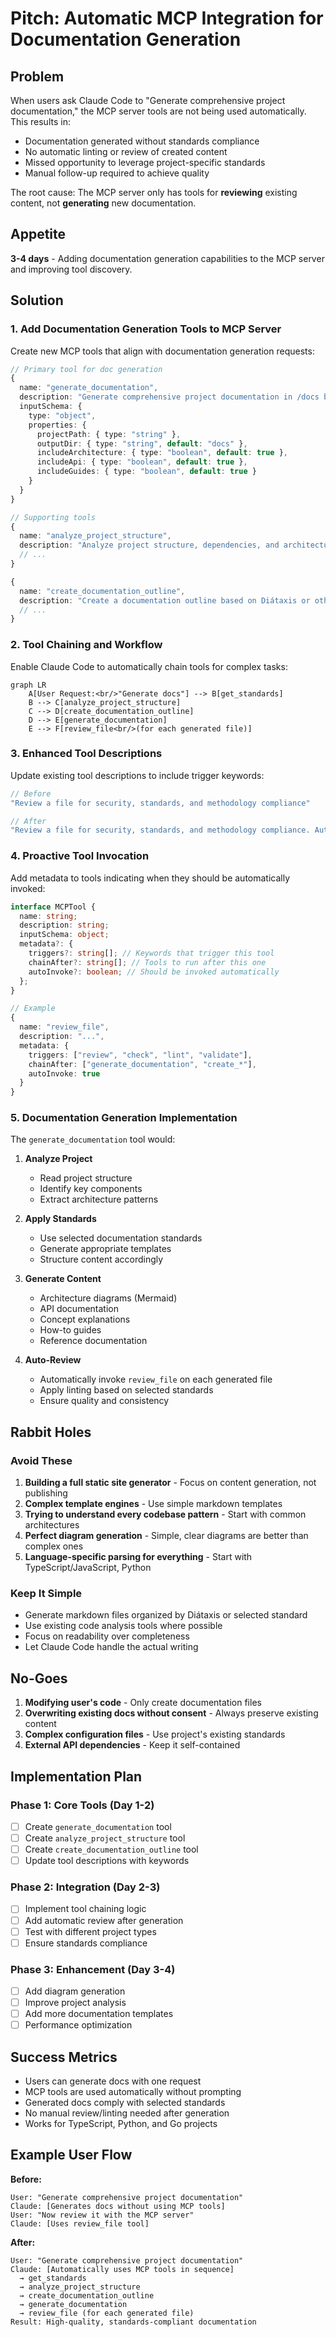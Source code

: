 # Pitch: Automatic MCP Integration for Documentation Generation

## Problem

When users ask Claude Code to "Generate comprehensive project documentation," the MCP server tools are not being used automatically. This results in:

- Documentation generated without standards compliance
- No automatic linting or review of created content
- Missed opportunity to leverage project-specific standards
- Manual follow-up required to achieve quality

The root cause: The MCP server only has tools for **reviewing** existing content, not **generating** new documentation.

## Appetite

**3-4 days** - Adding documentation generation capabilities to the MCP server and improving tool discovery.

## Solution

### 1. Add Documentation Generation Tools to MCP Server

Create new MCP tools that align with documentation generation requests:

```typescript
// Primary tool for doc generation
{
  name: "generate_documentation",
  description: "Generate comprehensive project documentation in /docs based on the selected documentation standards. Creates architecture diagrams, specifications, API docs, and concept explanations.",
  inputSchema: {
    type: "object",
    properties: {
      projectPath: { type: "string" },
      outputDir: { type: "string", default: "docs" },
      includeArchitecture: { type: "boolean", default: true },
      includeApi: { type: "boolean", default: true },
      includeGuides: { type: "boolean", default: true }
    }
  }
}

// Supporting tools
{
  name: "analyze_project_structure",
  description: "Analyze project structure, dependencies, and architecture to generate comprehensive documentation. Use before generating docs.",
  // ...
}

{
  name: "create_documentation_outline", 
  description: "Create a documentation outline based on Diátaxis or other selected standards. Use to plan comprehensive docs.",
  // ...
}
```

### 2. Tool Chaining and Workflow

Enable Claude Code to automatically chain tools for complex tasks:

```mermaid
graph LR
    A[User Request:<br/>"Generate docs"] --> B[get_standards]
    B --> C[analyze_project_structure]
    C --> D[create_documentation_outline]
    D --> E[generate_documentation]
    E --> F[review_file<br/>(for each generated file)]
```

### 3. Enhanced Tool Descriptions

Update existing tool descriptions to include trigger keywords:

```typescript
// Before
"Review a file for security, standards, and methodology compliance"

// After  
"Review a file for security, standards, and methodology compliance. Automatically reviews generated documentation, code files, and any content created by Claude Code to ensure quality."
```

### 4. Proactive Tool Invocation

Add metadata to tools indicating when they should be automatically invoked:

```typescript
interface MCPTool {
  name: string;
  description: string;
  inputSchema: object;
  metadata?: {
    triggers?: string[]; // Keywords that trigger this tool
    chainAfter?: string[]; // Tools to run after this one
    autoInvoke?: boolean; // Should be invoked automatically
  };
}

// Example
{
  name: "review_file",
  description: "...",
  metadata: {
    triggers: ["review", "check", "lint", "validate"],
    chainAfter: ["generate_documentation", "create_*"],
    autoInvoke: true
  }
}
```

### 5. Documentation Generation Implementation

The `generate_documentation` tool would:

1. **Analyze Project**
   - Read project structure
   - Identify key components
   - Extract architecture patterns

2. **Apply Standards**
   - Use selected documentation standards
   - Generate appropriate templates
   - Structure content accordingly

3. **Generate Content**
   - Architecture diagrams (Mermaid)
   - API documentation
   - Concept explanations
   - How-to guides
   - Reference documentation

4. **Auto-Review**
   - Automatically invoke `review_file` on each generated file
   - Apply linting based on selected standards
   - Ensure quality and consistency

## Rabbit Holes

### Avoid These

1. **Building a full static site generator** - Focus on content generation, not publishing
2. **Complex template engines** - Use simple markdown templates
3. **Trying to understand every codebase pattern** - Start with common architectures
4. **Perfect diagram generation** - Simple, clear diagrams are better than complex ones
5. **Language-specific parsing for everything** - Start with TypeScript/JavaScript, Python

### Keep It Simple

- Generate markdown files organized by Diátaxis or selected standard
- Use existing code analysis tools where possible
- Focus on readability over completeness
- Let Claude Code handle the actual writing

## No-Goes

1. **Modifying user's code** - Only create documentation files
2. **Overwriting existing docs without consent** - Always preserve existing content
3. **Complex configuration files** - Use project's existing standards
4. **External API dependencies** - Keep it self-contained

## Implementation Plan

### Phase 1: Core Tools (Day 1-2)
- [ ] Create `generate_documentation` tool
- [ ] Create `analyze_project_structure` tool
- [ ] Create `create_documentation_outline` tool
- [ ] Update tool descriptions with keywords

### Phase 2: Integration (Day 2-3)
- [ ] Implement tool chaining logic
- [ ] Add automatic review after generation
- [ ] Test with different project types
- [ ] Ensure standards compliance

### Phase 3: Enhancement (Day 3-4)
- [ ] Add diagram generation
- [ ] Improve project analysis
- [ ] Add more documentation templates
- [ ] Performance optimization

## Success Metrics

- Users can generate docs with one request
- MCP tools are used automatically without prompting
- Generated docs comply with selected standards
- No manual review/linting needed after generation
- Works for TypeScript, Python, and Go projects

## Example User Flow

**Before:**
```
User: "Generate comprehensive project documentation"
Claude: [Generates docs without using MCP tools]
User: "Now review it with the MCP server"
Claude: [Uses review_file tool]
```

**After:**
```
User: "Generate comprehensive project documentation"
Claude: [Automatically uses MCP tools in sequence]
  → get_standards
  → analyze_project_structure  
  → create_documentation_outline
  → generate_documentation
  → review_file (for each generated file)
Result: High-quality, standards-compliant documentation
```